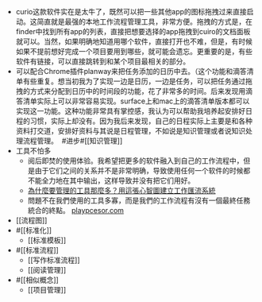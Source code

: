 - curio这款软件实在是太牛了，既然可以把一些其他app的图标拖拽过来直接启动。这简直就是最强的本地工作流程管理工具，非常方便。拖拽的方式是，在finder中找到所有app的列表，直接把想要选择的app拖拽到cuiro的文档面板就可以。当然，如果明确地知道用哪个软件，直接打开也不难，但是，有时候如果不提前想好完成一个项目要用到哪些，就可能会遗忘。更重要的是，有些软件有链接，可以直接跳转到和某个项目最相关的部分。
- 可以配合Chrome插件planway来把任务添加的日历中去。（这个功能和滴答清单有些重复。想当初我为了实现一边是日历，一边是任务，可以把任务通过拖拽的方式来分配到日历中的时间段的功能，花了非常多的时间。后来发现用滴答清单实际上可以非常容易实现。surface上和mac上的滴答清单版本都可以实现这一功能。这种功能非常具有掌控感，我认为可以帮助我培养起安排好日程的习惯，实际上却没有。因为我后来发现，自己的日程实际上主要是和各种资料打交道，安排好资料与其说是日程管理，不如说是知识管理或者说知识处理流程管理。 
  #进步#[[知识管理]]
- 工具不怕多
    - 阅后即焚的使用体验。我希望把更多的软件融入到自己的工作流程中，但是由于它们之间的关系并不是非常明确，导致使用任何一个软件的时候都不能全力地在其中输出，这样导致并没有把它们用好。
    - [為什麼要管理的工具那麼多？用這張心智圖建立工作匯流系統](https://www.diigo.com/outliner/diigo_items/904019/12128769/541370395?key=34d57b46e1)
    - 問題不在我們使用的工具多寡，而是我們的工作流程有沒有一個最終任務統合的終點。 [playpcesor.com](https://www.playpcesor.com/2018/07/tools-converge.html)
- [[流程图]]
- #[[标准化]]
    - [[标准模板]]
- #[[标准流程]]
    - [[写作标准流程]]
    - [[阅读管理]]
- #[[相似概念]]
    - [[项目管理]]
